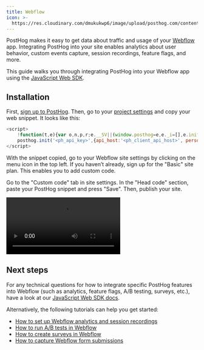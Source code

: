 ```yaml
---
title: Webflow
icon: >-
  https://res.cloudinary.com/dmukukwp6/image/upload/posthog.com/contents/docs/integrate/frameworks/webflow.svg
---
```


PostHog makes it easy to get data about traffic and usage of your [Webflow](https://webflow.com/) app. Integrating PostHog into your site enables analytics about user behavior, custom events capture, session recordings, feature flags, and more.

This guide walks you through integrating PostHog into your Webflow app using the [JavaScript Web SDK](/docs/libraries/js).

## Installation

First, [sign up to PostHog](https://app.posthog.com/signup). Then, go to your [project settings](https://app.posthog.com/settings/project) and copy your web snippet. It looks like this:

```js
<script>
    !function(t,e){var o,n,p,r;e.__SV||(window.posthog=e,e._i=[],e.init=function(i,s,a){function g(t,e){var o=e.split(".");2==o.length&&(t=t[o[0]],e=o[1]),t[e]=function(){t.push([e].concat(Array.prototype.slice.call(arguments,0)))}}(p=t.createElement("script")).type="text/javascript",p.crossOrigin="anonymous",p.async=!0,p.src=s.api_host+"/static/array.js",(r=t.getElementsByTagName("script")[0]).parentNode.insertBefore(p,r);var u=e;for(void 0!==a?u=e[a]=[]:a="posthog",u.people=u.people||[],u.toString=function(t){var e="posthog";return"posthog"!==a&&(e+="."+a),t||(e+=" (stub)"),e},u.people.toString=function(){return u.toString(1)+".people (stub)"},o="capture identify alias people.set people.set_once set_config register register_once unregister opt_out_capturing has_opted_out_capturing opt_in_capturing reset isFeatureEnabled onFeatureFlags getFeatureFlag getFeatureFlagPayload reloadFeatureFlags group updateEarlyAccessFeatureEnrollment getEarlyAccessFeatures getActiveMatchingSurveys getSurveys getNextSurveyStep onSessionId".split(" "),n=0;n<o.length;n++)g(u,o[n]);e._i.push([i,s,a])},e.__SV=1)}(document,window.posthog||[]);
    posthog.init('<ph_api_key>',{api_host:'<ph_client_api_host>', person_profiles: 'identified_only'})
</script>
```

With the snippet copied, go to your Webflow site settings by clicking on the menu icon in the top left. If you haven’t already, sign up for the "Basic" site plan. This enables you to add custom code.

Go to the "Custom code" tab in site settings. In the "Head code" section, paste your PostHog snippet and press "Save". Then, publish your site.

![How to add PostHog to Webflow](./images/add-posthog-to-webflow.mp4)

## Next steps

For any technical questions for how to integrate specific PostHog features into Webflow (such as analytics, feature flags, A/B testing, surveys, etc.), have a look at our [JavaScript Web SDK docs](/docs/libraries/js).

Alternatively, the following tutorials can help you get started:

- [How to set up Webflow analytics and session recordings](/tutorials/webflow)
- [How to run A/B tests in Webflow](/tutorials/webflow-ab-tests)
- [How to create surveys in Webflow](/tutorials/webflow-surveys)
- [How to capture Webflow form submissions](/tutorials/webflow-form-submissions)
